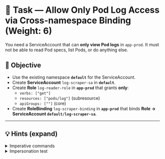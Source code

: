 # 🧩 Task — Allow Only Pod Log Access via Cross-namespace Binding (Weight: 6)

You need a ServiceAccount that can **only view Pod logs** in `app-prod`. It must not be able to read Pod specs, list Pods, or do anything else.

## 🎯 Objective
- Use the existing namespace **`default`** for the ServiceAccount.
- Create **ServiceAccount** `log-scraper-sa` in **`default`**.
- Create **Role** `log-reader-role` in **`app-prod`** that grants **only**:
  - `verbs: ["get"]`
  - `resources: ["pods/log"]` (subresource)
  - `apiGroups: [""]` (core)
- Create **RoleBinding** `log-scraper-binding` in **`app-prod`** that binds **Role → ServiceAccount `default/log-scraper-sa`**.


---

## 💡 Hints (expand)
<details>
<summary>Imperative commands</summary>

```bash
kubectl create sa -n default log-scraper-sa

kubectl create role log-reader-role \
  -n app-prod \
  --verb=get \
  --resource=pods/log

kubectl create rolebinding log-scraper-binding \
  -n app-prod \
  --role=log-reader-role \
  --serviceaccount default:log-scraper-sa
```

</details>

<details> <summary>Impersonation test</summary>
  
```bash 
# positive (in app-prod, subresource=log)
kubectl auth can-i -n app-prod get pods --subresource=log \
  --as=system:serviceaccount:default:log-scraper-sa

# negatives
kubectl auth can-i -n app-prod get pods \
  --as=system:serviceaccount:default:log-scraper-sa

kubectl auth can-i -n app-prod list pods --subresource=log \
  --as=system:serviceaccount:default:log-scraper-sa

kubectl auth can-i -n default get pods --subresource=log \
  --as=system:serviceaccount:default:log-scraper-sa
```
<details> <summary>Minimal YAML (optional)</summary>

```yaml
apiVersion: v1
kind: ServiceAccount
metadata:
  name: log-scraper-sa
  namespace: default
---
apiVersion: rbac.authorization.k8s.io/v1
kind: Role
metadata:
  name: log-reader-role
  namespace: app-prod
rules:
- apiGroups: [""]
  resources: ["pods/log"]
  verbs: ["get"]
---
apiVersion: rbac.authorization.k8s.io/v1
kind: RoleBinding
metadata:
  name: log-scraper-binding
  namespace: app-prod
roleRef:
  apiGroup: rbac.authorization.k8s.io
  kind: Role
  name: log-reader-role
subjects:
- kind: ServiceAccount
  name: log-scraper-sa
  namespace: default
```
</details>

